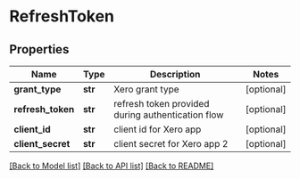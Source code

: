 # RefreshToken

## Properties
Name | Type | Description | Notes
------------ | ------------- | ------------- | -------------
**grant_type** | **str** | Xero grant type | [optional] 
**refresh_token** | **str** | refresh token provided during authentication flow | [optional] 
**client_id** | **str** | client id for Xero app | [optional] 
**client_secret** | **str** | client secret for Xero app 2 | [optional] 

[[Back to Model list]](../README.md#documentation-for-models) [[Back to API list]](../README.md#documentation-for-api-endpoints) [[Back to README]](../README.md)


